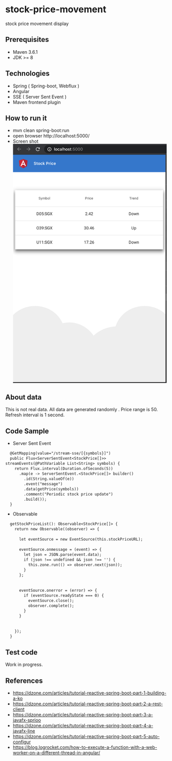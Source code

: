 # stock-price-movement
stock price movement display

## Prerequisites
* Maven 3.6.1
* JDK >= 8
## Technologies
* Spring ( Spring-boot, Webflux )
* Angular
* SSE ( Server Sent Event )
* Maven frontend plugin

## How to run it
* mvn clean spring-boot:run
* open browser http://localhost:5000/
* Screen shot
![Cancel pending requests](./docs/ScreenShot.png)
## About data
This is not real data. All data are generated randomly . Price range is 50. Refresh interval is 1 second.
## Code Sample
* Server Sent Event
```
  @GetMapping(value="/stream-sse/[{symbols}]")
  public Flux<ServerSentEvent<StockPrice[]>> streamEvents(@PathVariable List<String> symbols) {
    return Flux.interval(Duration.ofSeconds(5))
      .map(e -> ServerSentEvent.<StockPrice[]> builder()
        .id(String.valueOf(e))
        .event("message")
        .data(getPrice(symbols))
        .comment("Periodic stock price update")
        .build());
  }
```
* Observable
```
  getStockPriceList(): Observable<StockPrice[]> {
    return new Observable((observer) => {

      let eventSource = new EventSource(this.stockPriceURL);

      eventSource.onmessage = (event) => {
        let json = JSON.parse(event.data);
        if (json !== undefined && json !== '') {
          this.zone.run(() => observer.next(json));
        }
      };


      eventSource.onerror = (error) => {
        if (eventSource.readyState === 0) {
          eventSource.close();
          observer.complete();
        } 
      }


    });
  }
```


## Test code 
Work in progress.

## References
* https://dzone.com/articles/tutorial-reactive-spring-boot-part-1-building-a-ko
* https://dzone.com/articles/tutorial-reactive-spring-boot-part-2-a-rest-client
* https://dzone.com/articles/tutorial-reactive-spring-boot-part-3-a-javafx-sprioo
* https://dzone.com/articles/tutorial-reactive-spring-boot-part-4-a-javafx-line
* https://dzone.com/articles/tutorial-reactive-spring-boot-part-5-auto-configur
* https://blog.logrocket.com/how-to-execute-a-function-with-a-web-worker-on-a-different-thread-in-angular/

